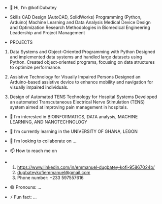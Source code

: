 - 👋 Hi, I’m @kofiDubatey
- Skills
CAD Design (AutoCAD, SolidWorks)
Programming (Python, Arduino)
Machine Learning and Data Analysis
Medical Device Design and Optimization
Research Methodologies in Biomedical Engineering
Leadership and Project Management

- PROJECTS
1. Data Systems and Object-Oriented Programming with Python
Designed and implemented data systems and handled large datasets using Python.
Created object-oriented programs, focusing on data structures to optimize performance.

2. Assistive Technology for Visually Impaired Persons
Designed an Arduino-based assistive device to enhance mobility and navigation for visually impaired individuals.

3. Design of Automated TENS Technology for Hospital Systems
Developed an automated Transcutaneous Electrical Nerve Stimulation (TENS) system aimed at improving pain management in hospitals.


- 👀 I’m interested in BIOINFORMATICS, DATA analysis, MACHINE LEARNING, AND NANOTECHNOLOGY
- 🌱 I’m currently learning in the UNIVERSITY OF GHANA, LEGON
- 💞️ I’m looking to collaborate on ...
- 📫 How to reach me on
- 1. https://www.linkedin.com/in/emmanuel-dugbatey-kofi-95867024b/
  2. dugbateykofiemmanuel@gmail.com
  3. Phone number: +233 597557616


     
- 😄 Pronouns: ...
- ⚡ Fun fact: ...

<!---
kofiDubatey/kofiDubatey is a ✨ special ✨ repository because its `README.md` (this file) appears on your GitHub profile.
You can click the Preview link to take a look at your changes.
--->
